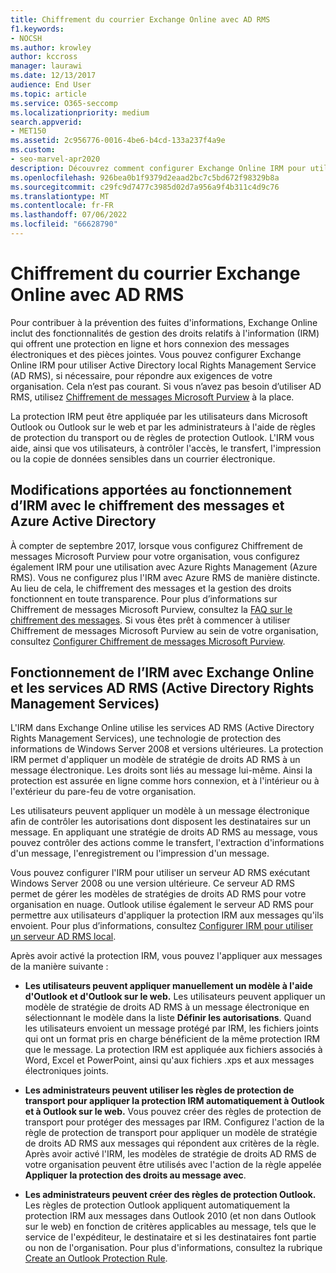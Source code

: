 ```yaml
---
title: Chiffrement du courrier Exchange Online avec AD RMS
f1.keywords:
- NOCSH
ms.author: krowley
author: kccross
manager: laurawi
ms.date: 12/13/2017
audience: End User
ms.topic: article
ms.service: O365-seccomp
ms.localizationpriority: medium
search.appverid:
- MET150
ms.assetid: 2c956776-0016-4be6-b4cd-133a237f4a9e
ms.custom:
- seo-marvel-apr2020
description: Découvrez comment configurer Exchange Online IRM pour utiliser Active Directory local Rights Management Service (AD RMS) pour répondre aux exigences de votre organisation.
ms.openlocfilehash: 926bea0b1f9379d2eaad2bc7c5bd672f98329b8a
ms.sourcegitcommit: c29fc9d7477c3985d02d7a956a9f4b311c4d9c76
ms.translationtype: MT
ms.contentlocale: fr-FR
ms.lasthandoff: 07/06/2022
ms.locfileid: "66628790"
---
```

# <a name="exchange-online-mail-encryption-with-ad-rms"></a>Chiffrement du courrier Exchange Online avec AD RMS

Pour contribuer à la prévention des fuites d'informations, Exchange Online inclut des fonctionnalités de gestion des droits relatifs à l'information (IRM) qui offrent une protection en ligne et hors connexion des messages électroniques et des pièces jointes. Vous pouvez configurer Exchange Online IRM pour utiliser Active Directory local Rights Management Service (AD RMS), si nécessaire, pour répondre aux exigences de votre organisation. Cela n’est pas courant. Si vous n’avez pas besoin d’utiliser AD RMS, utilisez [Chiffrement de messages Microsoft Purview](ome.md) à la place.

La protection IRM peut être appliquée par les utilisateurs dans Microsoft Outlook ou Outlook sur le web et par les administrateurs à l'aide de règles de protection du transport ou de règles de protection Outlook. L'IRM vous aide, ainsi que vos utilisateurs, à contrôler l'accès, le transfert, l'impression ou la copie de données sensibles dans un courrier électronique.
  
## <a name="changes-to-how-irm-works-with-message-encryption-and-azure-active-directory"></a>Modifications apportées au fonctionnement d’IRM avec le chiffrement des messages et Azure Active Directory

À compter de septembre 2017, lorsque vous configurez Chiffrement de messages Microsoft Purview pour votre organisation, vous configurez également IRM pour une utilisation avec Azure Rights Management (Azure RMS). Vous ne configurez plus l'IRM avec Azure RMS de manière distincte. Au lieu de cela, le chiffrement des messages et la gestion des droits fonctionnent en toute transparence. Pour plus d’informations sur Chiffrement de messages Microsoft Purview, consultez la [FAQ sur le chiffrement des messages](./ome-faq.yml). Si vous êtes prêt à commencer à utiliser Chiffrement de messages Microsoft Purview au sein de votre organisation, consultez [Configurer Chiffrement de messages Microsoft Purview](./set-up-new-message-encryption-capabilities.md).
  
## <a name="how-irm-works-with-exchange-online-and-active-directory-rights-management-services"></a>Fonctionnement de l’IRM avec Exchange Online et les services AD RMS (Active Directory Rights Management Services)

L'IRM dans Exchange Online utilise les services AD RMS (Active Directory Rights Management Services), une technologie de protection des informations de Windows Server 2008 et versions ultérieures. La protection IRM permet d'appliquer un modèle de stratégie de droits AD RMS à un message électronique. Les droits sont liés au message lui-même. Ainsi la protection est assurée en ligne comme hors connexion, et à l'intérieur ou à l'extérieur du pare-feu de votre organisation.
  
Les utilisateurs peuvent appliquer un modèle à un message électronique afin de contrôler les autorisations dont disposent les destinataires sur un message. En appliquant une stratégie de droits AD RMS au message, vous pouvez contrôler des actions comme le transfert, l'extraction d'informations d'un message, l'enregistrement ou l'impression d'un message.
  
Vous pouvez configurer l'IRM pour utiliser un serveur AD RMS exécutant Windows Server 2008 ou une version ultérieure. Ce serveur AD RMS permet de gérer les modèles de stratégies de droits AD RMS pour votre organisation en nuage. Outlook utilise également le serveur AD RMS pour permettre aux utilisateurs d'appliquer la protection IRM aux messages qu'ils envoient. Pour plus d’informations, consultez [Configurer IRM pour utiliser un serveur AD RMS local](configure-irm-to-use-an-on-premises-ad-rms-server.md).
  
Après avoir activé la protection IRM, vous pouvez l'appliquer aux messages de la manière suivante :
  
- **Les utilisateurs peuvent appliquer manuellement un modèle à l'aide d'Outlook et d'Outlook sur le web.** Les utilisateurs peuvent appliquer un modèle de stratégie de droits AD RMS à un message électronique en sélectionnant le modèle dans la liste **Définir les autorisations**. Quand les utilisateurs envoient un message protégé par IRM, les fichiers joints qui ont un format pris en charge bénéficient de la même protection IRM que le message. La protection IRM est appliquée aux fichiers associés à Word, Excel et PowerPoint, ainsi qu'aux fichiers .xps et aux messages électroniques joints.

- **Les administrateurs peuvent utiliser les règles de protection de transport pour appliquer la protection IRM automatiquement à Outlook et à Outlook sur le web.** Vous pouvez créer des règles de protection de transport pour protéger des messages par IRM. Configurez l'action de la règle de protection de transport pour appliquer un modèle de stratégie de droits AD RMS aux messages qui répondent aux critères de la règle. Après avoir activé l'IRM, les modèles de stratégie de droits AD RMS de votre organisation peuvent être utilisés avec l'action de la règle appelée **Appliquer la protection des droits au message avec**.

- **Les administrateurs peuvent créer des règles de protection Outlook.** Les règles de protection Outlook appliquent automatiquement la protection IRM aux messages dans Outlook 2010 (et non dans Outlook sur le web) en fonction de critères applicables au message, tels que le service de l'expéditeur, le destinataire et si les destinataires font partie ou non de l'organisation. Pour plus d'informations, consultez la rubrique [Create an Outlook Protection Rule](/exchange/create-an-outlook-protection-rule-exchange-2013-help).
